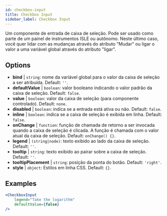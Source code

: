 ```yaml
---
id: checkbox-input
title: Checkbox Input
sidebar_label: Checkbox Input
---
```


Um componente de entrada de caixa de seleção. Pode ser usado como parte de um painel de instrumentos ISLE ou autônomo. Neste último caso, você quer lidar com as mudanças através do atributo "Mudar" ou ligar o valor a uma variável global através do atributo "ligar".

## Options

* __bind__ | `string`: nome da variável global para o valor da caixa de seleção a ser atribuída. Default: `''`.
* __defaultValue__ | `boolean`: valor booleano indicando o valor padrão da caixa de seleção. Default: `false`.
* __value__ | `boolean`: valor da caixa de seleção (para componente controlado). Default: `none`.
* __disabled__ | `boolean`: indica se a entrada está ativa ou não. Default: `false`.
* __inline__ | `boolean`: indica se a caixa de seleção é exibida em linha. Default: `false`.
* __onChange__ | `function`: função de chamada de retorno a ser invocada quando a caixa de seleção é clicada. A função é chamada com o valor atual da caixa de seleção. Default: `onChange() {}`.
* __legend__ | `(string|node)`: texto exibido ao lado da caixa de seleção. Default: `''`.
* __tooltip__ | `string`: texto exibido ao pairar sobre a caixa de seleção. Default: `''`.
* __tooltipPlacement__ | `string`: posição da ponta do botão. Default: `'right'`.
* __style__ | `object`: Estilos em linha CSS. Default: `{}`.


## Examples

```jsx live
<CheckboxInput
    legend="Take the logarithm"
    defaultValue={false}
/>
```

